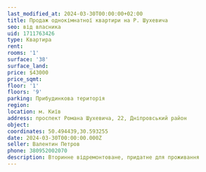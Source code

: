 ```yaml
---
last_modified_at: 2024-03-30T00:00:00+02:00
title: Продаж однокімнатної квартири на Р. Шухевича
seo: від власника
uid: 1711763426
type: Квартира
rent:
rooms: '1'
surface: '38'
surface_land:
price: $43000
price_sqmt:
floor: '1'
floors: '9'
parking: Прибудинкова територія
region:
location: м. Київ
address: проспект Романа Шухевича, 22, Дніпровський район
object:
coordinates: 50.494439,30.593255
date: 2024-03-30T00:00:00.000Z
seller: Валентин Петров
phone: 380952002070
description: Вторинне відремонтоване, придатне для проживання
---
```


